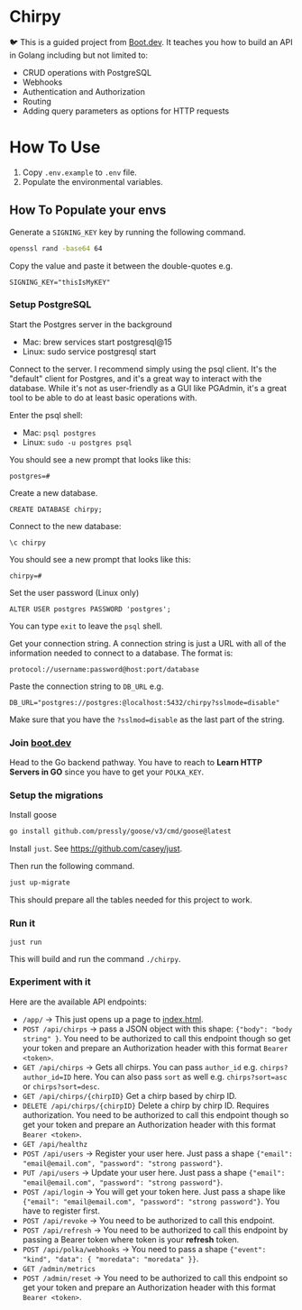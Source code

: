 # Chirpy

🐦 This is a guided project from [Boot.dev](https://boot.dev). It teaches you how to build an API in Golang including but not limited to:

- CRUD operations with PostgreSQL
- Webhooks
- Authentication and Authorization
- Routing
- Adding query parameters as options for HTTP requests

# How To Use

1. Copy `.env.example` to `.env` file.
2. Populate the environmental variables.

## How To Populate your envs

Generate a `SIGNING_KEY` key by running the following command.

```bash
openssl rand -base64 64
```

Copy the value and paste it between the double-quotes e.g.

```
SIGNING_KEY="thisIsMyKEY"
```

### Setup PostgreSQL

Start the Postgres server in the background
  - Mac: brew services start postgresql@15
  - Linux: sudo service postgresql start

Connect to the server. I recommend simply using the psql client. It's the "default" client for Postgres, and it's a great way to interact with the database. While it's not as user-friendly as a GUI like PGAdmin, it's a great tool to be able to do at least basic operations with.

Enter the psql shell:
  - Mac: `psql postgres`
  - Linux: `sudo -u postgres psql`

You should see a new prompt that looks like this:

```
postgres=#
```

Create a new database.

```
CREATE DATABASE chirpy;
```

Connect to the new database:

```
\c chirpy
```

You should see a new prompt that looks like this:

```
chirpy=#
```

Set the user password (Linux only)

```
ALTER USER postgres PASSWORD 'postgres';
```

You can type `exit` to leave the `psql` shell.

Get your connection string. A connection string is just a URL with all of
the information needed to connect to a database. The format is:

```
protocol://username:password@host:port/database
```

Paste the connection string to `DB_URL` e.g.

```
DB_URL="postgres://postgres:@localhost:5432/chirpy?sslmode=disable"
```

Make sure that you have the `?sslmod=disable` as the last part of the string.

### Join [boot.dev](https://www.boot.dev/)

Head to the Go backend pathway. You have to reach to **Learn HTTP Servers in GO** since
you have to get your `POLKA_KEY`.

### Setup the migrations

Install goose

```bash
go install github.com/pressly/goose/v3/cmd/goose@latest
```

Install `just`. See <https://github.com/casey/just>.

Then run the following command.

```bash
just up-migrate
```

This should prepare all the tables needed for this project to work.

### Run it

```
just run
```

This will build and run the command `./chirpy`.

### Experiment with it

Here are the available API endpoints:

- `/app/` -> This just opens up a page to [index.html](./index.html).
- `POST /api/chirps` -> pass a JSON object with this shape: `{"body": "body string" }`. You need to be authorized to call this endpoint though so get your token and prepare an Authorization header with this format `Bearer <token>`.
- `GET /api/chirps` -> Gets all chirps. You can pass `author_id` e.g. `chirps?author_id=ID` here. You can also pass `sort` as well e.g. `chirps?sort=asc` or `chirps?sort=desc`.
- `GET /api/chirps/{chirpID}` Get a chirp based by chirp ID.
- `DELETE /api/chirps/{chirpID}` Delete a chirp by chirp ID. Requires authorization. You need to be authorized to call this endpoint though so get your token and prepare an Authorization header with this format `Bearer <token>`.
- `GET /api/healthz`
- `POST /api/users` -> Register your user here. Just pass a shape `{"email": "email@email.com", "password": "strong password"}`.
- `PUT /api/users` -> Update your user here. Just pass a shape `{"email": "email@email.com", "password": "strong password"}`.
- `POST /api/login` -> You will get your token here. Just pass a shape like `{"email": "email@email.com", "password": "strong password"}`. You have to register first.
- `POST /api/revoke` -> You need to be authorized to call this endpoint.
- `POST /api/refresh` -> You need to be authorized to call this endpoint by passing a Bearer token where token is your **refresh** token.
- `POST /api/polka/webhooks` -> You need to pass a shape `{"event": "kind", "data": { "moredata": "moredata" }}`.
- `GET /admin/metrics`
- `POST /admin/reset` -> You need to be authorized to call this endpoint so get your token and prepare an Authorization header with this format `Bearer <token>`.
